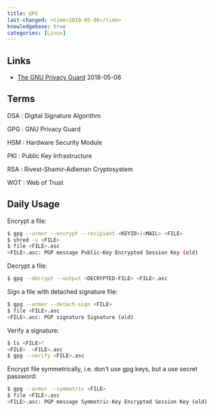 ```yaml
---
title: GPG
last-changed: <time>2018-05-06</time>
knowledgebase: true
categories: [Linux]
---
```

## Links

* [The GNU Privacy Guard](https://gnupg.org) <time>2018-05-06</time>

## Terms

DSA
: Digital Signature Algorithm

GPG
: GNU Privacy Guard

HSM
: Hardware Security Module

PKI
: Public Key Infrastructure

RSA
: Rivest-Shamir-Adleman Cryptosystem

WOT
: Web of Trust

## Daily Usage

Encrypt a file:

``` sh
$ gpg --armor --encrypt --recipient <KEYID>|<MAIL> <FILE>
$ shred -u <FILE>
$ file <FILE>.asc
<FILE>.asc: PGP message Public-Key Encrypted Session Key (old)
```

Decrypt a file:

``` sh
$ gpg --decrypt --output <DECRYPTED-FILE> <FILE>.asc
```

Sign a file with detached signature file:

``` sh
$ gpg --armor --detach-sign <FILE>
$ file <FILE>.asc
<FILE>.asc: PGP signature Signature (old)
```

Verify a signature:

``` sh
$ ls <FILE>*
<FILE>  <FILE>.asc
$ gpg --verify <FILE>.asc
```

Encrypt file symmetrically, i.e. don't use gpg keys, but a use secret password:

``` sh
$ gpg --armor --symmetric <FILE>
$ file <FILE>.asc
<FILE>.asc: PGP message Symmetric-Key Encrypted Session Key (old)
```
